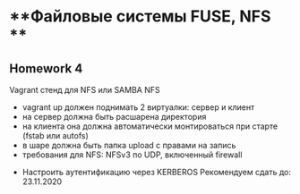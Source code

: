 # **Файловые системы FUSE, NFS **

## **Homework 4**

Vagrant стенд для NFS или SAMBA
NFS

- vagrant up должен поднимать 2 виртуалки: сервер и клиент
- на сервер должна быть расшарена директория
- на клиента она должна автоматически монтироваться при старте (fstab или autofs)
- в шаре должна быть папка upload с правами на запись
- требования для NFS: NFSv3 по UDP, включенный firewall

* Настроить аутентификацию через KERBEROS
Рекомендуем сдать до: 23.11.2020 